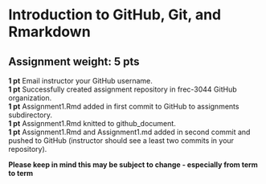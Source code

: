 # Introduction to GitHub, Git, and Rmarkdown

## Assignment weight: 5 pts

**1 pt** Email instructor your GitHub username.\
**1 pt** Successfully created assignment repository in frec-3044 GitHub organization.\
**1 pt** Assignment1.Rmd added in first commit to GitHub to assignments subdirectory.    
**1 pt** Assignment1.Rmd knitted to github_document.\
**1 pt** Assignment1.Rmd and Assignment1.md added in second commit and pushed to GitHub (instructor should see a least two commits in your repository).

__Please keep in mind this may be subject to change - especially from term to term__
